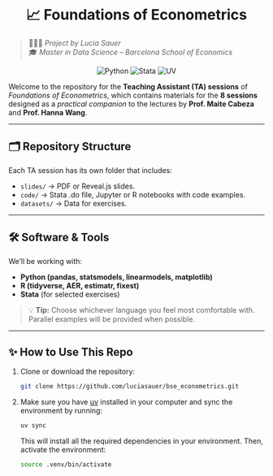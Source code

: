 
<h1 align="center"> 📈 Foundations of Econometrics  </h1>
<p align="center">
   
   > 👩🏻‍💻 *Project by Lucia Sauer*  
   > 🎓 *Master in Data Science – Barcelona School of Economics*

</p>

<p align="center">
 <img src="https://img.shields.io/badge/Python-3.11-blue?logo=python" alt="Python" /> 
 <img src="https://img.shields.io/badge/Stata-17-darkgreen?logo=stata" alt="Stata" /> 
 <img src="https://img.shields.io/badge/UV-Tool-purple?logo=uv" alt="UV" />  
</p>




Welcome to the repository for the **Teaching Assistant (TA) sessions** of *Foundations of Econometrics*, which contains materials for the **8 sessions** designed as a *practical companion* to the lectures by **Prof. Maite Cabeza** and **Prof. Hanna Wang**.  

-----
## 🗂️ Repository Structure

Each TA session has its own folder that includes:

- `slides/` → PDF or Reveal.js slides.  
- `code/`   → Stata .do file, Jupyter or R notebooks with code examples.  
- `datasets/` → Data for exercises.    

---


## 🛠️ Software & Tools

We’ll be working with:

- **Python (pandas, statsmodels, linearmodels, matplotlib)**  
- **R (tidyverse, AER, estimatr, fixest)**  
- **Stata** (for selected exercises)  

> 💡 **Tip:** Choose whichever language you feel most comfortable with. Parallel examples will be provided when possible.

---

## ✨ How to Use This Repo

1. Clone or download the repository:
   ```bash
   git clone https://github.com/luciasauer/bse_econometrics.git

2. Make sure you have [uv](https://docs.astral.sh/uv/) installed in your computer and sync the environment by running:
   ```bash
   uv sync
   ```

   This will install all the required dependencies in your environment. Then, activate the environment:
   ```bash
   source .venv/bin/activate
   ```


